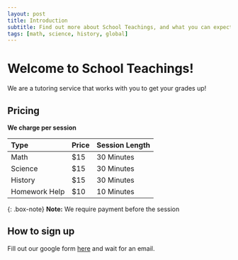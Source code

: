 ```yaml
---
layout: post
title: Introduction
subtitle: Find out more about School Teachings, and what you can expect
tags: [math, science, history, global]
---
```


# Welcome to School Teachings!

We are a tutoring service that works with you to get your grades up!

## Pricing

**We charge per session**

| Type | Price | Session Length |
| :------ |:--- | :--- |
| Math | $15 | 30 Minutes |
| Science | $15 | 30 Minutes |
| History | $15 | 30 Minutes |
| Homework Help | $10 | 10 Minutes |

{: .box-note}
**Note:** We require payment before the session

## How to sign up

Fill out our google form [here](https://forms.gle/Fr8Pp67LB8ssNm699) and wait for an email.
